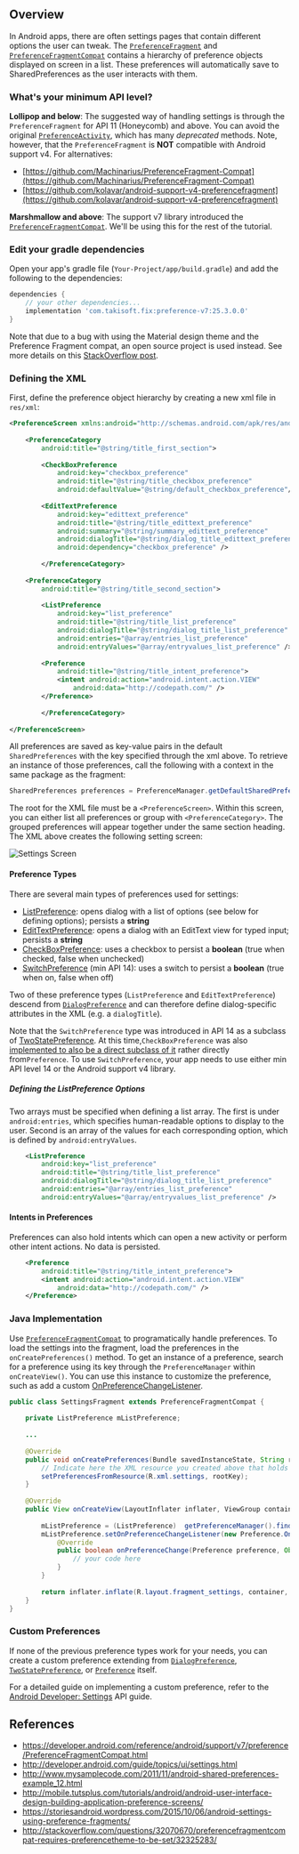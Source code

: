 ## Overview

In Android apps, there are often settings pages that contain different options the user can tweak. The [`PreferenceFragment`](http://developer.android.com/reference/android/preference/PreferenceFragment.html) and [`PreferenceFragmentCompat`](https://developer.android.com/reference/android/support/v7/preference/PreferenceFragmentCompat.html) contains a hierarchy of preference objects displayed on screen in a list. These preferences will automatically save to SharedPreferences as the user interacts with them.

### What's your minimum API level?

**Lollipop and below**: The suggested way of handling settings is through the `PreferenceFragment` for API 11 (Honeycomb) and above. You can avoid the original [`PreferenceActivity`](http://developer.android.com/reference/android/preference/PreferenceActivity.html), which has many _deprecated_ methods. Note, however, that the `PreferenceFragment` is **NOT** compatible with Android support v4. For alternatives:


* [https://github.com/Machinarius/PreferenceFragment-Compat](https://github.com/Machinarius/PreferenceFragment-Compat)
* [https://github.com/kolavar/android-support-v4-preferencefragment](https://github.com/kolavar/android-support-v4-preferencefragment)

**Marshmallow and above**: The support v7 library introduced the [`PreferenceFragmentCompat`](https://developer.android.com/reference/android/support/v7/preference/PreferenceFragmentCompat.html). We'll be using this for the rest of the tutorial.

### Edit your gradle dependencies

Open your app's gradle file (`Your-Project/app/build.gradle`) and add the following to the dependencies:

```gradle
dependencies {
    // your other dependencies...
    implementation 'com.takisoft.fix:preference-v7:25.3.0.0'
}
```

Note that due to a bug with using the Material design theme and the Preference Fragment compat, an open source project is used instead. See more details on this [StackOverflow post](http://stackoverflow.com/questions/32070670/preferencefragmentcompat-requires-preferencetheme-to-be-set/32325283).

### Defining the XML
First, define the preference object hierarchy by creating a new xml file in `res/xml`:

```xml
<PreferenceScreen xmlns:android="http://schemas.android.com/apk/res/android">
   
    <PreferenceCategory
        android:title="@string/title_first_section">
 
        <CheckBoxPreference
            android:key="checkbox_preference"
            android:title="@string/title_checkbox_preference"
            android:defaultValue="@string/default_checkbox_preference"/>
            
        <EditTextPreference
            android:key="edittext_preference"
            android:title="@string/title_edittext_preference"
            android:summary="@string/summary_edittext_preference"
            android:dialogTitle="@string/dialog_title_edittext_preference"
            android:dependency="checkbox_preference" />
 
        </PreferenceCategory>
 
    <PreferenceCategory
        android:title="@string/title_second_section">
 
        <ListPreference
            android:key="list_preference"
            android:title="@string/title_list_preference"
            android:dialogTitle="@string/dialog_title_list_preference"
            android:entries="@array/entries_list_preference"
            android:entryValues="@array/entryvalues_list_preference" />
 
        <Preference
            android:title="@string/title_intent_preference">
            <intent android:action="android.intent.action.VIEW"
                android:data="http://codepath.com/" />
        </Preference>
 
        </PreferenceCategory>
 
</PreferenceScreen>
```

All preferences are saved as key-value pairs in the default `SharedPreferences` with the key specified through the xml above. To retrieve an instance of those preferences, call the following with a context in the same package as the fragment:
```java
SharedPreferences preferences = PreferenceManager.getDefaultSharedPreferences(android.content.Context);
```

The root for the XML file must be a `<PreferenceScreen>`. Within this screen, you can either list all preferences or group with `<PreferenceCategory>`. The grouped preferences will appear together under the same section heading. The XML above creates the following setting screen:

![Settings Screen](https://i.imgur.com/qkE1W6H.png?1=200x)

#### Preference Types

There are several main types of preferences used for settings:
* [ListPreference](http://developer.android.com/reference/android/preference/ListPreference.html): opens dialog with a list of options (see below for defining options); persists a __string__
* [EditTextPreference](http://developer.android.com/reference/android/preference/EditTextPreference.html): opens a dialog with an EditText view for typed input; persists a __string__
*  [CheckBoxPreference](http://developer.android.com/reference/android/preference/CheckBoxPreference.html): uses a checkbox to persist a __boolean__ (true when checked, false when unchecked)
*  [SwitchPreference](http://developer.android.com/reference/android/preference/SwitchPreference.html) (min API 14): uses a switch to persist a __boolean__ (true when on, false when off)

Two of these preference types (`ListPreference` and `EditTextPreference`) descend from [`DialogPreference`](http://developer.android.com/reference/android/preference/DialogPreference.html) and can therefore define dialog-specific attributes in the XML (e.g. a `dialogTitle`).

Note that the `SwitchPreference` type was introduced in API 14 as a subclass of [TwoStatePreference](http://developer.android.com/reference/android/preference/TwoStatePreference.html). At this time,`CheckBoxPreference` was also [implemented to also be a direct subclass of it](https://android.googlesource.com/platform/frameworks/base/+/d54f3f41c4b41955b7b4382a08b97a356b31fde4%5E2..d54f3f41c4b41955b7b4382a08b97a356b31fde4/) rather directly from`Preference`. To use `SwitchPreference`, your app needs to use either min API level 14 or the Android support v4 library.

##### Defining the ListPreference Options
Two arrays must be specified when defining a list array. The first is under `android:entries`, which specifies  human-readable options to display to the user. Second is an array of the values for each corresponding option, which is defined by `android:entryValues`.

```xml
    <ListPreference
        android:key="list_preference"
        android:title="@string/title_list_preference"
        android:dialogTitle="@string/dialog_title_list_preference"
        android:entries="@array/entries_list_preference"
        android:entryValues="@array/entryvalues_list_preference" />
```

#### Intents in Preferences
Preferences can also hold intents which can open a new activity or perform other intent actions. No data is persisted.

```xml
    <Preference
        android:title="@string/title_intent_preference">
        <intent android:action="android.intent.action.VIEW"
            android:data="http://codepath.com/" />
    </Preference>
```
### Java Implementation

Use [`PreferenceFragmentCompat`](https://developer.android.com/reference/android/support/v7/preference/PreferenceFragmentCompat.html) to programatically handle preferences. To load the settings into the fragment, load the preferences in the `onCreatePreferences()` method. To get an instance of a preference, search for a preference using its key through the `PreferenceManager` within `onCreateView()`. You can use this instance to customize the preference, such as add a custom [OnPreferenceChangeListener](http://developer.android.com/reference/android/preference/Preference.OnPreferenceChangeListener.html).
```java
public class SettingsFragment extends PreferenceFragmentCompat {
    
    private ListPreference mListPreference;
    
    ...
    
    @Override
    public void onCreatePreferences(Bundle savedInstanceState, String rootKey) {
        // Indicate here the XML resource you created above that holds the preferences
        setPreferencesFromResource(R.xml.settings, rootKey);
    }
    
    @Override
    public View onCreateView(LayoutInflater inflater, ViewGroup container, Bundle savedInstanceState) {
        
        mListPreference = (ListPreference)  getPreferenceManager().findPreference("preference_key");
        mListPreference.setOnPreferenceChangeListener(new Preference.OnPreferenceChangeListener() {
            @Override
            public boolean onPreferenceChange(Preference preference, Object newValue) {
                // your code here
            }
        }
        
        return inflater.inflate(R.layout.fragment_settings, container, false);
    }
}
```

### Custom Preferences

If none of the previous preference types work for your needs, you can create a custom preference extending from [`DialogPreference`](http://developer.android.com/reference/android/preference/DialogPreference.html), [`TwoStatePreference`](http://developer.android.com/reference/android/preference/TwoStatePreference.html), or [`Preference`](http://developer.android.com/reference/android/preference/Preference.html) itself.

For a detailed guide on implementing a custom preference, refer to the [Android Developer: Settings](http://developer.android.com/guide/topics/ui/settings.html#Custom) API guide.

## References

 * <https://developer.android.com/reference/android/support/v7/preference/PreferenceFragmentCompat.html>
 * <http://developer.android.com/guide/topics/ui/settings.html>
 * <http://www.mysamplecode.com/2011/11/android-shared-preferences-example_12.html>
 * <http://mobile.tutsplus.com/tutorials/android/android-user-interface-design-building-application-preference-screens/>
 * <https://storiesandroid.wordpress.com/2015/10/06/android-settings-using-preference-fragments/>
 * <http://stackoverflow.com/questions/32070670/preferencefragmentcompat-requires-preferencetheme-to-be-set/32325283/>